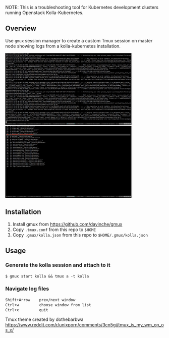 NOTE: This is a troubleshooting tool for Kubernetes development clusters running Openstack Kolla-Kubernetes.

## Overview

Use `gmux` session manager to create a custom Tmux session on master node showing logs from a kolla-kubernetes installation.

<img src="https://github.com/jascott1/bins/blob/master/img/klogs_example_1280.jpg" alt="ChooseWindow" width="400"/>
<img src="https://github.com/jascott1/bins/blob/master/img/klogs_choose_window_1280.jpg" alt="ChooseWindow" width="400"/>

## Installation

1. Install gmux from https://github.com/davinche/gmux  
2. Copy `.tmux.conf` from this repo to `$HOME`
3. Copy `.gmux/kolla.json` from this repo to `$HOME/.gmux/kolla.json`

## Usage

### Generate the kolla session and attach to it

```
$ gmux start kolla && tmux a -t kolla 
```

### Navigate log files
```
Shift+Arrow    prev/next window
Ctrl+w         choose window from list
Ctrl+x         quit
```

Tmux theme created by dothebarbwa https://www.reddit.com/r/unixporn/comments/3cn5gi/tmux_is_my_wm_on_os_x/

